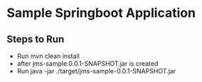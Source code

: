 # Sample Springboot Application
## Steps to Run
* Run mvn clean install
* after jms-sample.0.0.1-SNAPSHOT.jar is created
* Run java -jar ./target/jms-sample-0.0.1-SNAPSHOT.jar
